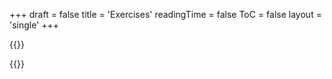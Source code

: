 +++
draft = false
title = 'Exercises'
readingTime = false
ToC = false
layout = 'single'
+++

{{<rawhtml>}}
  <script>window.location = "/notes/books/mathematics_for_machine_learning#exercises"</script>
{{</rawhtml>}}
